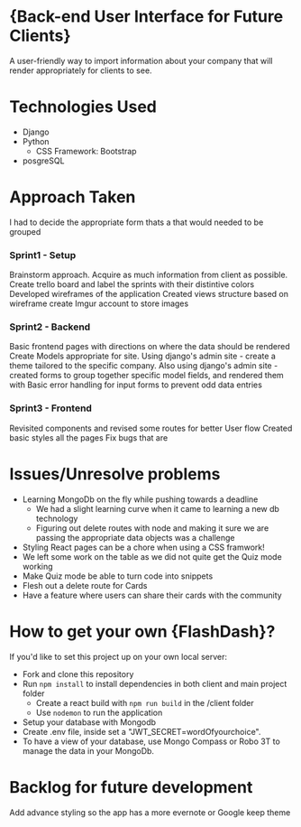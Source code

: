 # {Back-end User Interface for Future Clients}
A user-friendly way to import information about your company that will render appropriately for clients to see.
 

# Technologies Used
* Django
* Python
	* CSS Framework: Bootstrap
* posgreSQL

# Approach Taken
I had to decide the appropriate form thats a that would needed to be grouped 

### Sprint1 - Setup 
Brainstorm approach.
Acquire as much information from client as possible.
Create trello board and label the sprints with their distintive colors
Developed wireframes of the application
Created views structure based on wireframe
create Imgur account to store images

### Sprint2 - Backend 
Basic frontend pages with directions on where the data should be rendered
Create Models appropriate for site.
Using django's admin site - create a theme tailored to the  specific company.
Also using django's admin site - created forms to group together specific model fields, and rendered them with 
Basic error handling for input forms to prevent odd data entries

### Sprint3 - Frontend 
Revisited components and revised some routes for better User flow
Created basic styles all the pages
Fix bugs that are 

# Issues/Unresolve problems
* Learning MongoDb on the fly while pushing towards a deadline
 	* We had a slight learning curve when it came to learning a new db technology
    * Figuring out delete routes with node and making it sure we are passing the appropriate data objects was a challenge
* Styling React pages can be a chore when using a CSS framwork!
* We left some work on the table as we did not quite get the Quiz mode working
* Make Quiz mode be able to turn code into snippets
* Flesh out a delete route for Cards 
* Have a feature where users can share their cards with the community


# How to get your own {FlashDash}?
If you'd like to set this project up on your own local server: 
* Fork and clone this repository
* Run `npm install` to install dependencies in both client and main project folder
  * Create a react build with `npm run build`  in the /client folder
  * Use `nodemon` to run the application
* Setup your database with Mongodb 
* Create .env file, inside set a "JWT_SECRET=wordOfyourchoice".
* To have a view of your database, use Mongo Compass or Robo 3T to manage the data in your MongoDb.


# Backlog for future development
Add advance styling so the app has a more evernote or Google keep theme
